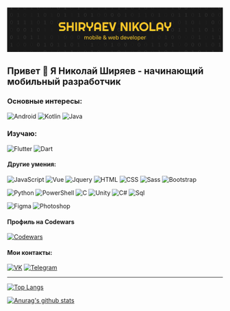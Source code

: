 ![Header](https://github.com/ShiryaevNikolay/shiryaevnikolay/blob/main/assets/banner.png)

## Привет 👋 Я Николай Ширяев - начинающий мобильный разработчик

### Основные интересы:
![Android](https://img.shields.io/badge/-Android-EEEEEE?style=flat-square&logo=android)
![Kotlin](https://img.shields.io/badge/-Kotlin-FFEB3B?style=flat-square&logo=kotlin)
![Java](https://img.shields.io/badge/-Java-DF0A14?style=flat-square&logo=java)

### Изучаю:
![Flutter](https://img.shields.io/badge/-Flutter-1976D2?style=flat-square&logo=flutter)
![Dart](https://img.shields.io/badge/-Dart-303F9F?style=flat-square&logo=dart)


#### Другие умения:
![JavaScript](https://img.shields.io/badge/-JavaScript-1A237E?style=flat-square&logo=javascript)
![Vue](https://img.shields.io/badge/-Vue-43A047?style=flat-square)
![Jquery](https://img.shields.io/badge/-Jquery-455A64?style=flat-square&logo=Jquery)
![HTML](https://img.shields.io/badge/-HTML-E44D27?style=flat-square&logo=html)
![CSS](https://img.shields.io/badge/-CSS-0777BD?style=flat-square&logo=css)
![Sass](https://img.shields.io/badge/-Sass-ECEFF1?style=flat-square&logo=sass)
![Bootstrap](https://img.shields.io/badge/-Bootstrap-FFF59D?style=flat-square&logo=Bootstrap)

![Python](https://img.shields.io/badge/-Python-FFD747?style=flat-square&logo=python)
![PowerShell](https://img.shields.io/badge/-PowerShell-FFEE58?style=flat-square&logo=PowerShell)
![C](https://img.shields.io/badge/-C-F5F5F5?style=flat-square&logo=C)
![Unity](https://img.shields.io/badge/-Unity-455A64?style=flat-square&logo=Unity)
![C#](https://img.shields.io/badge/-C%23-455A64?style=flat-square&logo=C#)
![Sql](https://img.shields.io/badge/-SQL-ECEFF1?style=flat-square&logo=mysql)

![Figma](https://img.shields.io/badge/-Figma-ECEFF1?style=flat-square&logo=Figma)
![Photoshop](https://img.shields.io/badge/-Photoshop-ECEFF1?style=flat-square&logo=Photoshop)

#### Профиль на Codewars
[![Codewars](https://img.shields.io/badge/-Codewars-ECEFF1?logoColor=A42D22&style=for-the-badge&logo=codewars)](https://www.codewars.com/users/BirBilliBob/stats)

#### Мои контакты:
[![VK](https://img.shields.io/badge/-VK-212121?style=for-the-badge&logo=vk)](https://vk.com/id266926982)
[![Telegram](https://img.shields.io/badge/-Telegram-212121?style=for-the-badge&logo=telegram)](https://t.me/BirBilliBob)

---

[![Top Langs](https://github-readme-stats.vercel.app/api/top-langs/?username=shiryaevnikolay&layout=compact&langs_count=10)](https://github.com/anuraghazra/github-readme-stats)

[![Anurag's github stats](https://github-readme-stats.vercel.app/api?username=shiryaevnikolay&show_icons=true)](https://github.com/anuraghazra/github-readme-stats)